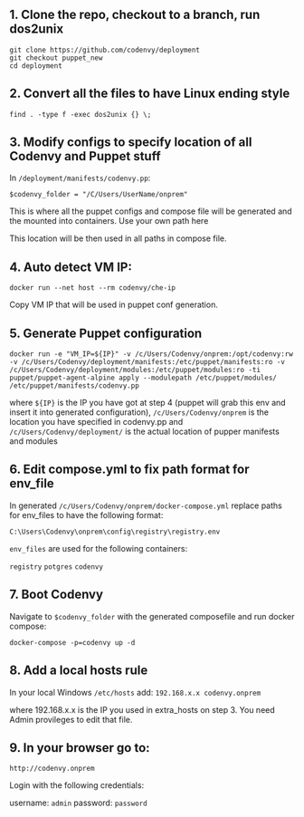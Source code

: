 ## 1. Clone the repo, checkout to a branch, run dos2unix  

```
git clone https://github.com/codenvy/deployment
git checkout puppet_new
cd deployment
```
## 2. Convert all the files to have Linux ending style

```
find . -type f -exec dos2unix {} \;
```
## 3. Modify configs to specify location of all Codenvy and Puppet stuff


In `/deployment/manifests/codenvy.pp`:

`$codenvy_folder = "/C/Users/UserName/onprem"`

This is where all the puppet configs and compose file will be generated and the mounted into containers. Use your own path here

This location will be then used in all paths in compose file.

## 4. Auto detect VM IP:

`docker run --net host --rm codenvy/che-ip`

Copy VM IP that will be used in puppet conf generation.

## 5. Generate Puppet configuration

`docker run -e "VM_IP=${IP}" -v /c/Users/Codenvy/onprem:/opt/codenvy:rw -v /c/Users/Codenvy/deployment/manifests:/etc/puppet/manifests:ro -v /c/Users/Codenvy/deployment/modules:/etc/puppet/modules:ro -ti puppet/puppet-agent-alpine apply --modulepath /etc/puppet/modules/ /etc/puppet/manifests/codenvy.pp`

where `${IP}` is the IP you have got at step 4 (puppet will grab this env and insert it into generated configuration), `/c/Users/Codenvy/onprem` is the location you have specified in codenvy.pp and `/c/Users/Codenvy/deployment/` is the actual location of pupper manifests and modules

## 6. Edit compose.yml to fix path format for env_file

In generated `/c/Users/Codenvy/onprem/docker-compose.yml` replace paths for env_files to have the following format:

`C:\Users\Codenvy\onprem\config\registry\registry.env`

`env_files` are used for the following containers:

`registry`
`potgres`
`codenvy`

## 7. Boot Codenvy

Navigate to `$codenvy_folder` with the generated composefile and run docker compose:

`docker-compose -p=codenvy up -d`

## 8. Add a local hosts rule

In your local Windows `/etc/hosts` add:
`192.168.x.x codenvy.onprem`

where 192.168.x.x is the IP you used in extra_hosts on step 3. You need Admin provileges to edit that file.

## 9. In your browser go to:

`http://codenvy.onprem`

Login with the following credentials:

username: `admin`
password: `password`
